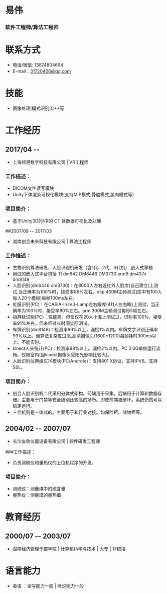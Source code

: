 # 易伟
### 软件工程师/算法工程师
# 联系方式
- 电话/微信: 13874804694
- E-mail：31720406@qq.com

# 技能
- 图像处理|模式识别|C++等

# 工作经历

## 2017/04 -- 
- 上海领溯数字科技有限公司 | VR工程师

### 工作描述：
- DICOM文件读写模块
- Unity下体渲染可视化模块(支持MIP模式,骨骼模式,肌肉模式等)

### 项目简介：
- 基于Unity3D的VR的 CT 体数据可视化及处理

##2007/09 -- 2017/03
- 湖南创合未来科技有限公司 | 算法工程师

### 工作描述：
- 生物识别算法研发，人脸识别机研发（含1代、2代、3代机）,嵌入式移植
- 用过的嵌入式平台包括 TI dm642 DM6446 DM3730 arm9 dm437x dm8148
- 人脸识别(dm6446 dm3730)：在8000人左右近红外人脸库(自己建立)上测试,当正确率为100%时，接受率86%左右。dsp 400M主频测试(库中有100人每人20个模板)每帧100ms左右。
- 虹膜识别(PC)：在CASIA-IrisV3-Lamp左右眼库(411人左右眼)上测试，当正确率为100%时，接受率80%左右。arm 300M主频测试每秒5帧左右。
- 指静脉识别(PC)：性能高。但仅仅在20人小库上测试过，识别率100%，接受率91%左右。但未经过长时间实际测试。
- 车牌识别(dm8148)：检测率99%以上，漏检1%以内。车牌文字识别正确率99%以上。但算法复杂度过高,高清摄像头(1600*1200)每帧耗时300ms以上。不能实时。
- kinect人头统计(PC)：检测率98%以上。漏检2%以内。PC 2.6G单核运行流畅。仅限室内(因kinect摄像头受阳光影响比较大)。
- 人脸识别仪网络SDK模块(PC/Android)：支持801.X协议。支持IPV6。支持SSL。

### 项目简介：
- 创合人脸识别机二代采用分体式架构。前端用于采集。后端用于计算和数据存储。主要用于门禁等安全级别比较高的场所。即使前端被破坏。系统仍然可以稳定运行。
- 三代机则是一体式的。主要用于和行业对接。如保险柜、储物柜等。

## 2004/02 -- 2007/07
- 长沙友欣仪器设备有限公司 | 软件研发工程师

###工作描述：
- 负责测硫仪和量热仪的上位机程序的开发。

### 项目简介：
- 测硫仪：测量煤中的硫含量
- 量热仪：测量煤的量热值

# 教育经历
## 2000/07 -- 2003/07
- 湖南经济管理干部学院 | 计算机科学与技术 | 大专 | 非统招

# 语言能力
- 英语 ：读写能力一般 | 听说能力一般

